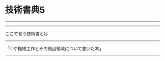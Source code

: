 
<!-- .slide: data-background="png/top.png" -->

# 技術書典5 <!-- .element: style="font-color:black" -->

---

<!-- .slide: data-background="png/top.png" -->


---

ここで言う技術書とは

---

「ITや機械工作とその周辺領域について書いた本」

---






